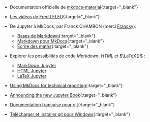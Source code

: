 - Documentation officielle de [mkdocs-material](https://squidfunk.github.io/mkdocs-material/){:target="_blank"}

- [Les vidéos de Fred LELEU](https://youtube.com/playlist?list=PL-Q7fIakgvUAcUluPeUMIP1128wWxboJY){:target="_blank"}

- De Jupyter à MkDocs, par Franck CHAMBON (merci [Francky](https://mooc-forums.inria.fr/moocnsi/t/debuter-avec-mkdocs/1842)): 
    - [Bases de Markdown](https://ens-fr.gitlab.io/mkdocs/markdown-bases/){:target="_blank"} 
    - [Markdown pour MkDocs](https://ens-fr.gitlab.io/mkdocs/markdown-mkdocs/){:target="_blank"}
    - [Écrire des maths](https://ens-fr.gitlab.io/mkdocs/maths/){:target="_blank"}

- Explorer les possibilités de code *Markdown*, <em>HTML</em> et $\LaTeX{}$ :

    - [MarkDown Jupyter](../MarkDown-Le_BN_pour_rapporter)
    - [HTML Jupyter](../HTML-Le_BN_pour_multimedier)
    - [LaTeX Jupyter](../LaTeX-Le_BN_pour_formuler)

- [Using MkDocs for technical reporting](https://www.timvink.nl/mkdocs-for-tech-doc/){:target="_blank"}

- [Announcing the new Jupyter Book](https://blog.jupyter.org/announcing-the-new-jupyter-book-cbf7aa8bc72e){:target="_blank"}

- [Documentation française pour git](https://git-scm.com/book/fr/v2/){:target="_blank"}
- [Télécharger et installer git pour Windows](https://git-scm.com/){:target="_blank"}